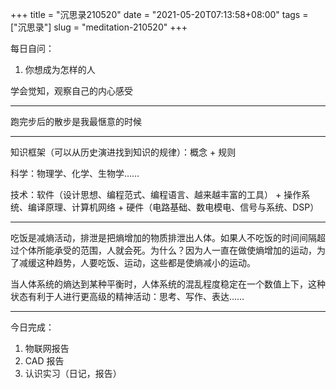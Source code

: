 +++
title = "沉思录210520"
date = "2021-05-20T07:13:58+08:00"
tags = ["沉思录"]
slug = "meditation-210520"
+++

每日自问：

1. 你想成为怎样的人

学会觉知，观察自己的内心感受

---

跑完步后的散步是我最惬意的时候

---

知识框架（可以从历史演进找到知识的规律）：概念 + 规则

科学：物理学、化学、生物学……

技术：软件（设计思想、编程范式、编程语言、越来越丰富的工具） + 操作系统、编译原理、计算机网络 + 硬件（电路基础、数电模电、信号与系统、DSP）

---

吃饭是减熵活动，排泄是把熵增加的物质排泄出人体。如果人不吃饭的时间间隔超过个体所能承受的范围，人就会死。为什么？因为人一直在做使熵增加的运动，为了减缓这种趋势，人要吃饭、运动，这些都是使熵减小的运动。

当人体系统的熵达到某种平衡时，人体系统的混乱程度稳定在一个数值上下，这种状态有利于人进行更高级的精神活动：思考、写作、表达……

---

今日完成：

1. 物联网报告
2. CAD 报告
3. 认识实习（日记，报告）
